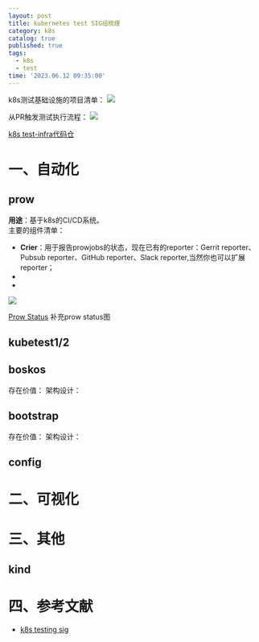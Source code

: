 ```yaml
---
layout: post
title: kubernetes test SIG组梳理
category: k8s
catalog: true
published: true
tags:
  - k8s
  - test
time: '2023.06.12 09:35:00'
---
```

k8s测试基础设施的项目清单：
![]({{site.baseurl}}/img/2023/Q2/20230612-k8s-test-infra.png)

从PR触发测试执行流程：
![]({{site.baseurl}}/img/2023/Q2/20230612-test-infra工作流.png)

[k8s test-infra代码仓](https://github.com/kubernetes/test-infra)

# 一、自动化
## prow
**用途**：基于k8s的CI/CD系统。  
主要的组件清单：
- **Crier**：用于报告prowjobs的状态，现在已有的reporter：Gerrit reporter、Pubsub reporter、GitHub reporter、Slack reporter,当然你也可以扩展reporter；
- 
- 
![]({{site.baseurl}}/img/2023/Q2/20230612-prow-architecture.png)

[Prow Status](https://prow.k8s.io/)
补充prow status图

## kubetest1/2

## boskos
存在价值：
架构设计：

## bootstrap
存在价值：
架构设计：

## config

# 二、可视化
# 三、其他
## kind

# 四、参考文献
- [k8s testing sig](https://github.com/kubernetes/community/blob/master/sig-testing/README.md)
